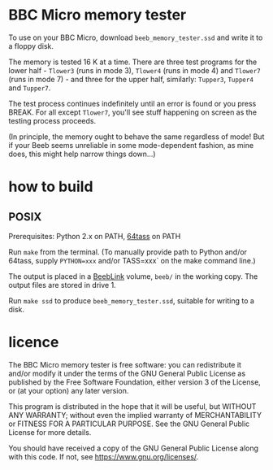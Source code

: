 # BBC Micro memory tester

To use on your BBC Micro, download `beeb_memory_tester.ssd` and write
it to a floppy disk.

The memory is tested 16 K at a time. There are three test programs for
the lower half - `Tlower3` (runs in mode 3), `Tlower4` (runs in mode
4) and `Tlower7` (runs in mode 7) - and three for the upper half,
similarly: `Tupper3`, `Tupper4` and `Tupper7`.

The test process continues indefinitely until an error is found or you
press BREAK. For all except `Tlower7`, you'll see stuff happening on
screen as the testing process proceeds.

(In principle, the memory ought to behave the same regardless of mode!
But if your Beeb seems unreliable in some mode-dependent fashion, as
mine does, this might help narrow things down...)

# how to build

## POSIX

Prerequisites: Python 2.x on PATH,
[64tass](https://sourceforge.net/projects/tass64/) on PATH

Run `make` from the terminal. (To manually provide path to Python
and/or 64tass, supply `PYTHON=xxx` and/or TASS=xxx` on the make
command line.)

The output is placed in a
[BeebLink](https://github.com/tom-seddon/beeblink) volume, `beeb/` in
the working copy. The output files are stored in drive 1.

Run `make ssd` to produce `beeb_memory_tester.ssd`, suitable for
writing to a disk.

# licence

The BBC Micro memory tester is free software: you can redistribute it
and/or modify it under the terms of the GNU General Public License as
published by the Free Software Foundation, either version 3 of the
License, or (at your option) any later version.

This program is distributed in the hope that it will be useful, but
WITHOUT ANY WARRANTY; without even the implied warranty of
MERCHANTABILITY or FITNESS FOR A PARTICULAR PURPOSE. See the GNU
General Public License for more details.

You should have received a copy of the GNU General Public License
along with this code. If not, see <https://www.gnu.org/licenses/>.
